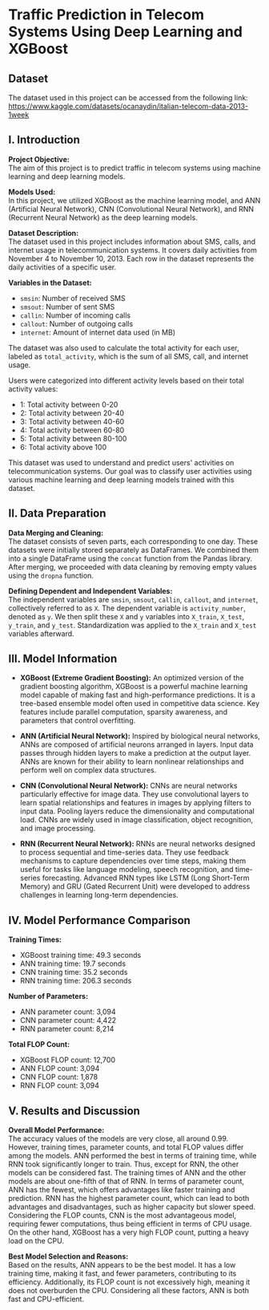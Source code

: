 # Traffic Prediction in Telecom Systems Using Deep Learning and XGBoost

## Dataset

The dataset used in this project can be accessed from the following link:
https://www.kaggle.com/datasets/ocanaydin/italian-telecom-data-2013-1week 

## I. Introduction

**Project Objective:**  
The aim of this project is to predict traffic in telecom systems using machine learning and deep learning models.

**Models Used:**  
In this project, we utilized XGBoost as the machine learning model, and ANN (Artificial Neural Network), CNN (Convolutional Neural Network), and RNN (Recurrent Neural Network) as the deep learning models.

**Dataset Description:**  
The dataset used in this project includes information about SMS, calls, and internet usage in telecommunication systems. It covers daily activities from November 4 to November 10, 2013. Each row in the dataset represents the daily activities of a specific user.

**Variables in the Dataset:**

- `smsin`: Number of received SMS
- `smsout`: Number of sent SMS
- `callin`: Number of incoming calls
- `callout`: Number of outgoing calls
- `internet`: Amount of internet data used (in MB)

The dataset was also used to calculate the total activity for each user, labeled as `total_activity`, which is the sum of all SMS, call, and internet usage.

Users were categorized into different activity levels based on their total activity values:
- 1: Total activity between 0-20
- 2: Total activity between 20-40
- 3: Total activity between 40-60
- 4: Total activity between 60-80
- 5: Total activity between 80-100
- 6: Total activity above 100

This dataset was used to understand and predict users' activities on telecommunication systems. Our goal was to classify user activities using various machine learning and deep learning models trained with this dataset.

## II. Data Preparation

**Data Merging and Cleaning:**  
The dataset consists of seven parts, each corresponding to one day. These datasets were initially stored separately as DataFrames. We combined them into a single DataFrame using the `concat` function from the Pandas library. After merging, we proceeded with data cleaning by removing empty values using the `dropna` function.

**Defining Dependent and Independent Variables:**  
The independent variables are `smsin`, `smsout`, `callin`, `callout`, and `internet`, collectively referred to as `X`. The dependent variable is `activity_number`, denoted as `y`. We then split these `X` and `y` variables into `X_train`, `X_test`, `y_train`, and `y_test`. Standardization was applied to the `X_train` and `X_test` variables afterward.

## III. Model Information

- **XGBoost (Extreme Gradient Boosting):** An optimized version of the gradient boosting algorithm, XGBoost is a powerful machine learning model capable of making fast and high-performance predictions. It is a tree-based ensemble model often used in competitive data science. Key features include parallel computation, sparsity awareness, and parameters that control overfitting.

- **ANN (Artificial Neural Network):** Inspired by biological neural networks, ANNs are composed of artificial neurons arranged in layers. Input data passes through hidden layers to make a prediction at the output layer. ANNs are known for their ability to learn nonlinear relationships and perform well on complex data structures.

- **CNN (Convolutional Neural Network):** CNNs are neural networks particularly effective for image data. They use convolutional layers to learn spatial relationships and features in images by applying filters to input data. Pooling layers reduce the dimensionality and computational load. CNNs are widely used in image classification, object recognition, and image processing.

- **RNN (Recurrent Neural Network):** RNNs are neural networks designed to process sequential and time-series data. They use feedback mechanisms to capture dependencies over time steps, making them useful for tasks like language modeling, speech recognition, and time-series forecasting. Advanced RNN types like LSTM (Long Short-Term Memory) and GRU (Gated Recurrent Unit) were developed to address challenges in learning long-term dependencies.

## IV. Model Performance Comparison

**Training Times:**
- XGBoost training time: 49.3 seconds
- ANN training time: 19.7 seconds
- CNN training time: 35.2 seconds
- RNN training time: 206.3 seconds

**Number of Parameters:**
- ANN parameter count: 3,094
- CNN parameter count: 4,422
- RNN parameter count: 8,214

**Total FLOP Count:**
- XGBoost FLOP count: 12,700
- ANN FLOP count: 3,094
- CNN FLOP count: 1,878
- RNN FLOP count: 3,094

## V. Results and Discussion

**Overall Model Performance:**  
The accuracy values of the models are very close, all around 0.99. However, training times, parameter counts, and total FLOP values differ among the models. ANN performed the best in terms of training time, while RNN took significantly longer to train. Thus, except for RNN, the other models can be considered fast. The training times of ANN and the other models are about one-fifth of that of RNN. In terms of parameter count, ANN has the fewest, which offers advantages like faster training and prediction. RNN has the highest parameter count, which can lead to both advantages and disadvantages, such as higher capacity but slower speed. Considering the FLOP counts, CNN is the most advantageous model, requiring fewer computations, thus being efficient in terms of CPU usage. On the other hand, XGBoost has a very high FLOP count, putting a heavy load on the CPU.

**Best Model Selection and Reasons:**  
Based on the results, ANN appears to be the best model. It has a low training time, making it fast, and fewer parameters, contributing to its efficiency. Additionally, its FLOP count is not excessively high, meaning it does not overburden the CPU. Considering all these factors, ANN is both fast and CPU-efficient.
